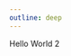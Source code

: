 ```yaml
---
outline: deep
---
```


<script setup>
import { NButton } from 'naive-ui'
</script>

<NButton>Hello World 2</NButton>